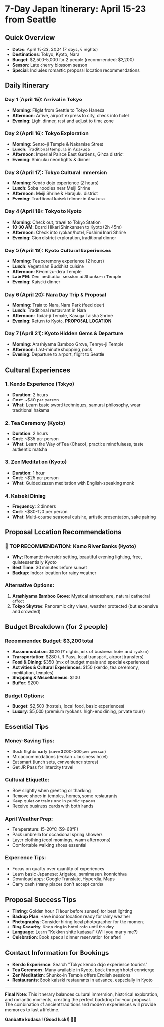 # 7-Day Japan Itinerary: April 15-23 from Seattle

## Quick Overview
- **Dates**: April 15-23, 2024 (7 days, 6 nights)
- **Destinations**: Tokyo, Kyoto, Nara
- **Budget**: $2,500-5,000 for 2 people (recommended: $3,200)
- **Season**: Late cherry blossom season
- **Special**: Includes romantic proposal location recommendations

## Daily Itinerary

### Day 1 (April 15): Arrival in Tokyo
- **Morning**: Flight from Seattle to Tokyo Haneda
- **Afternoon**: Arrive, airport express to city, check into hotel
- **Evening**: Light dinner, rest and adjust to time zone

### Day 2 (April 16): Tokyo Exploration
- **Morning**: Senso-ji Temple & Nakamise Street
- **Lunch**: Traditional tempura in Asakusa
- **Afternoon**: Imperial Palace East Gardens, Ginza district
- **Evening**: Shinjuku neon lights & dinner

### Day 3 (April 17): Tokyo Cultural Immersion
- **Morning**: Kendo dojo experience (2 hours)
- **Lunch**: Soba noodles near Meiji Shrine
- **Afternoon**: Meiji Shrine & Harajuku district
- **Evening**: Traditional kaiseki dinner in Asakusa

### Day 4 (April 18): Tokyo to Kyoto
- **Morning**: Check out, travel to Tokyo Station
- **10:30 AM**: Board Hikari Shinkansen to Kyoto (2h 45m)
- **Afternoon**: Check into ryokan/hotel, Fushimi Inari Shrine
- **Evening**: Gion district exploration, traditional dinner

### Day 5 (April 19): Kyoto Cultural Experiences
- **Morning**: Tea ceremony experience (2 hours)
- **Lunch**: Vegetarian Buddhist cuisine
- **Afternoon**: Kiyomizu-dera Temple
- **Late PM**: Zen meditation session at Shunko-in Temple
- **Evening**: Kaiseki dinner

### Day 6 (April 20): Nara Day Trip & Proposal
- **Morning**: Train to Nara, Nara Park (feed deer)
- **Lunch**: Traditional restaurant in Nara
- **Afternoon**: Todai-ji Temple, Kasuga Taisha Shrine
- **Evening**: Return to Kyoto, **PROPOSAL LOCATION**

### Day 7 (April 21): Kyoto Hidden Gems & Departure
- **Morning**: Arashiyama Bamboo Grove, Tenryu-ji Temple
- **Afternoon**: Last-minute shopping, pack
- **Evening**: Departure to airport, flight to Seattle

## Cultural Experiences

### 1. Kendo Experience (Tokyo)
- **Duration**: 2 hours
- **Cost**: ~$40 per person
- **What**: Learn basic sword techniques, samurai philosophy, wear traditional hakama

### 2. Tea Ceremony (Kyoto)
- **Duration**: 2 hours
- **Cost**: ~$35 per person
- **What**: Learn the Way of Tea (Chado), practice mindfulness, taste authentic matcha

### 3. Zen Meditation (Kyoto)
- **Duration**: 1 hour
- **Cost**: ~$25 per person
- **What**: Guided zazen meditation with English-speaking monk

### 4. Kaiseki Dining
- **Frequency**: 2 dinners
- **Cost**: ~$80-120 per person
- **What**: Multi-course seasonal cuisine, artistic presentation, sake pairing

## Proposal Location Recommendations

### 🌟 TOP RECOMMENDATION: Kamo River Banks (Kyoto)
- **Why**: Romantic riverside setting, beautiful evening lighting, free, quintessentially Kyoto
- **Best Time**: 30 minutes before sunset
- **Backup**: Indoor location for rainy weather

### Alternative Options:
1. **Arashiyama Bamboo Grove**: Mystical atmosphere, natural cathedral effect
2. **Tokyo Skytree**: Panoramic city views, weather protected (but expensive and crowded)

## Budget Breakdown (for 2 people)

### Recommended Budget: $3,200 total
- **Accommodation**: $520 (7 nights, mix of business hotel and ryokan)
- **Transportation**: $280 (JR Pass, local transport, airport transfers)
- **Food & Dining**: $350 (mix of budget meals and special experiences)
- **Activities & Cultural Experiences**: $150 (kendo, tea ceremony, meditation, temples)
- **Shopping & Miscellaneous**: $100
- **Buffer**: $200

### Budget Options:
- **Budget**: $2,500 (hostels, local food, basic experiences)
- **Luxury**: $5,000 (premium ryokans, high-end dining, private tours)

## Essential Tips

### Money-Saving Tips:
- Book flights early (save $200-500 per person)
- Mix accommodations (ryokan + business hotel)
- Eat smart (lunch sets, convenience stores)
- Get JR Pass for intercity travel

### Cultural Etiquette:
- Bow slightly when greeting or thanking
- Remove shoes in temples, homes, some restaurants
- Keep quiet on trains and in public spaces
- Receive business cards with both hands

### April Weather Prep:
- Temperature: 15-20°C (59-68°F)
- Pack umbrella for occasional spring showers
- Layer clothing (cool mornings, warm afternoons)
- Comfortable walking shoes essential

### Experience Tips:
- Focus on quality over quantity of experiences
- Learn basic Japanese: Arigatou, sumimasen, konnichiwa
- Download apps: Google Translate, Hyperdia, Maps
- Carry cash (many places don't accept cards)

## Proposal Success Tips
- **Timing**: Golden hour (1 hour before sunset) for best lighting
- **Backup Plan**: Have indoor location ready for rainy weather
- **Photography**: Consider hiring local photographer for the moment
- **Ring Security**: Keep ring in hotel safe until the day
- **Language**: Learn "Kekkon shite kudasai" (Will you marry me?)
- **Celebration**: Book special dinner reservation for after!

## Contact Information for Bookings
- **Kendo Experience**: Search "Tokyo kendo dojo experience tourists"
- **Tea Ceremony**: Many available in Kyoto, book through hotel concierge
- **Zen Meditation**: Shunko-in Temple offers English sessions
- **Restaurants**: Book kaiseki restaurants in advance, especially in Kyoto

---

**Final Note**: This itinerary balances cultural immersion, historical exploration, and romantic moments, creating the perfect backdrop for your proposal. The combination of ancient traditions and modern experiences will provide memories to last a lifetime.

**Ganbatte kudasai! (Good luck!) 🌸💍**